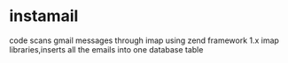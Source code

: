 instamail
=========

code scans gmail messages through imap using zend framework 1.x imap libraries,inserts all the emails into one database table
